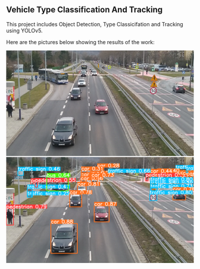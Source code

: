 ## Vehicle Type Classification And Tracking

This project includes Object Detection, Type Classicifation and Tracking using YOLOv5.

Here are the pictures below showing the results of the work:

![Alt text](example_clear.png?raw=true "Car tracking")
![Alt text](example.png?raw=true "Car tracking")
